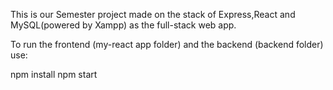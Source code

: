 This is our Semester project made on the stack of Express,React and MySQL(powered by Xampp) as the full-stack web app.

To run the frontend (my-react app folder) and the backend (backend folder) use:

npm install npm start
